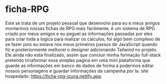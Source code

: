# ficha-RPG
Este se trata de um projeto pessoal que desenvolvi para eu e meus amigos montarmos nossas fichas de RPG mais facilmente, é um sistema de RPG criado por meus amigos e eu peguei as informações passadas por eles para criar toda a logica para realizar os calculos, foi algo bem complexo de se fazer pois eu estava nos meus primeiros passos de JavaScript quando fiz e posteriormente melhorei o designer adicionando Tailwind no projeto. Ele ainda não está finalizado, assim que concluir minha formação full-stack pretendo trnaformar essa simples pagina em uma mini plataforma que guarde as informações em banco de dados de forma a podermos editar nossos personagens e guardar informações da campanha por la.
 site hospedado: https://ficha-rpg-izuna.netlify.app

